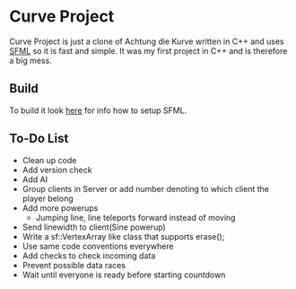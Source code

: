 Curve Project
===================
Curve Project is just a clone of Achtung die Kurve written in C++ and uses [SFML](https://github.com/LaurentGomila/SFML) so it is fast and simple. It was my first project in C++ and is therefore a big mess.

Build
-------
To build it look [here](http://sfml-dev.org/tutorials/2.2/) for info how to setup SFML.

To-Do List
----------------------------
* Clean up code
* Add version check
* Add AI
* Group clients in Server or add number denoting to which client the player belong
* Add more powerups
    * Jumping line, line teleports forward instead of moving
* Send linewidth to client(Sine powerup)
* Write a sf::VertexArray like class that supports erase();
* Use same code conventions everywhere
* Add checks to check incoming data
* Prevent possible data races
* Wait until everyone is ready before starting countdown
